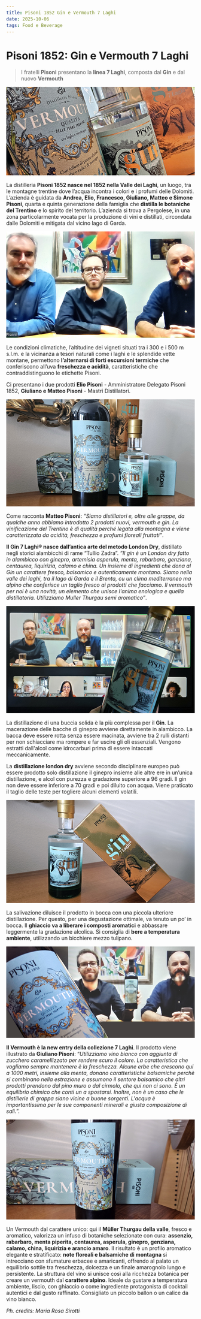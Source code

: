 ```yaml
---
title: Pisoni 1852 Gin e Vermouth 7 Laghi
date: 2025-10-06 
tags: Food e Beverage 
---
```


# Pisoni 1852: Gin e Vermouth 7 Laghi 

> I fratelli **Pisoni** presentano la **linea 7 Laghi**, composta dal **Gin** e dal nuovo **Vermouth** 
 
![](banner.jpg)

La distilleria **Pisoni 1852 nasce nel 1852  nella Valle dei Laghi**, un luogo, tra le montagne trentine dove l’acqua incontra i colori e i profumi delle Dolomiti. L’azienda è guidata da **Andrea, Elio, Francesco, Giuliano, Matteo e Simone Pisoni**, quarta e quinta generazione della famiglia che **distilla le botaniche del Trentino** e lo spirito del territorio. L’azienda si trova a Pergolese, in una zona particolarmente vocata per la produzione di vini e distillati, circondata dalle Dolomiti e mitigata dal vicino lago di Garda. 

![](4.jpg)

Le condizioni climatiche, l’altitudine dei vigneti situati tra i 300 e i 500 m s.l.m. e la vicinanza a tesori naturali come i laghi e le splendide vette montane, permettono **l’alternarsi di forti escursioni termiche** che conferiscono all’uva **freschezza e acidità**, caratteristiche che contraddistinguono le etichette Pisoni.

Ci presentano i due prodotti **Elio Pisoni** - Amministratore Delegato Pisoni 1852, **Giuliano e Matteo Pisoni** - Mastri Distillatori.

![](1.jpg)

Come racconta **Matteo Pisoni**: _“Siamo distillatori e, oltre alle grappe, da qualche anno abbiamo introdotto 2 prodotti nuovi, vermouth e gin. La vinificazione del Trentino è di qualità perché legata alla montagna e viene caratterizzata da acidità, freschezza e profumi floreali fruttati”_.

**Il Gin 7 Laghi® nasce dall’antica arte del metodo London Dry**, distillato negli storici alambicchi di rame “Tullio Zadra”. _”Il gin è un London dry fatto in alambicco con ginepro, artemisia asperula, menta, rabarbaro, genziana, centaurea, liquirizia, calamo e china. Un insieme di ingredienti che dona al Gin un carattere fresco, balsamico e autenticamente montano. Siamo nella valle dei laghi, tra il lago di Garda e il Brenta, cu un clima mediterraneo ma alpino che conferisce un taglio fresco ai prodotti che facciamo. Il vermouth per noi è una novità, un elemento che unisce l'anima enologica e quella distillatoria. Utilizziamo Muller Thurgau semi aromatico”_. 

![](5.jpg)

La distillazione di una buccia solida è la più complessa per il **Gin**. La macerazione delle bacche di ginepro avviene direttamente in alambicco. La bacca deve essere rotta senza essere macinata, avviene tra 2 rulli distanti per non schiacciare ma rompere e far uscire gli oli essenziali. Vengono estratti dall'alcol come idrocarburi prima di essere intaccati meccanicamente.


La **distillazione london dry** avviene secondo disciplinare europeo può essere prodotto solo distillazione il ginepro insieme alle altre ere in un’unica distillazione, e alcol con purezza e gradazione superiore a 96 gradi. Il gin non deve essere inferiore a 70 gradi e poi diluito con acqua. Viene praticato il taglio delle teste per togliere alcuni elementi volatili.

![](2.jpg)

La salivazione diluisce il prodotto in bocca con una piccola ulteriore distillazione. Per questo, per una degustazione ottimale, va tenuto un po’ in bocca. Il **ghiaccio va a liberare i composti aromatici** e abbassare leggermente la gradazione alcolica. Si consiglia di **bere a temperatura ambiente**, utilizzando un bicchiere mezzo tulipano.

![](7.jpg)


**Il Vermouth è la new entry della collezione 7 Laghi**. Il prodotto viene illustrato da **Giuliano Pisoni**: “_Utilizziamo vino bianco con aggiunta di zucchero caramellizzato per rendere scuro il colore. La caratteristica che vogliamo sempre mantenere è la freschezza. Alcune erbe che crescono qui a 1000 metri, insieme alla menta, donano caratteristiche balsamiche perchè si combinano nella estrazione e assumono il sentore balsamico che altri prodotti prendono dal pino muro o dal cirmolo, che qui non ci sono. È un equilibrio chimico che conti un a spostarsi. Inoltre, non è un caso che le distillerie di grappa siano vicine a buone sorgenti. L'acqua è importantissima per le sue componenti minerali e giusta composizione di sali._”.

![](3.jpg)

Un Vermouth dal carattere unico: qui il **Müller Thurgau della valle**,  fresco e aromatico, valorizza un infuso di botaniche selezionate con cura: **assenzio, rabarbaro, menta piperita, centaurea, asperula, ginepro, genziana, calamo, china, liquirizia e arancio amaro**. 
Il risultato è un profilo aromatico elegante e stratificato: **note floreali e balsamiche di montagna** si intrecciano con sfumature erbacee e amaricanti, offrendo al palato un equilibrio sottile tra freschezza, dolcezza e un finale amarognolo lungo e persistente.
La struttura del vino si unisce così alla ricchezza botanica per creare un vermouth dal **carattere alpino**. Ideale da gustare a temperatura ambiente, liscio, con ghiaccio o come ingrediente protagonista di cocktail autentici e dal gusto raffinato. Consigliato un piccolo ballon o un calice da vino bianco.

_Ph. credits: Maria Rosa Sirotti_